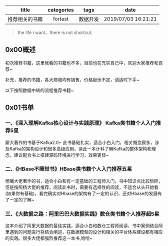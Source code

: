 |     title      | categories |   tags   | date                |
| :------------: | :--------: | :------: | ------------------- |
| 推荐相关的书籍 |  fortest   | 数据开发 | 2019/07/03 16:21:21 |

> the life i want，there is not shortcut.

## 0x00概述

初次推荐书籍，这里我看的书籍也不多，目前也在充实自己中，欢迎大家推荐和自荐~

补充，推荐的书籍，各大商城均有销售，价格起伏不定，请适时下手~

以下按照数据中转的流程推荐书籍~

## 0x01书单

### 一、《深入理解Kafka核心设计与实践原理》 Kafka类书籍个人入门推荐5星

厮大著作的书基于Kafka2.0~ 此书基础扎实，适合小白入门，相关慨念颇多，涉及Kafka的架构设计和很多高级应用，读此一本计科了解Kafka的整体架构和理念，建议配合书上搭建源码环境进行学习，效果更佳~

### 二、《HBase不睡觉书》HBase类书籍个人入门推荐五星

杨曦大佬著作的书，适合小白和有一定基础的工程师入门，书中知识点比较琐碎，但是按照杨大佬的推荐，阅读此书时，需要有选择性的阅读，不适合从头开始看(如果你有基础)。看完确实对Hbase的架构有了一定的认识，还对Hbase的发展有了一定的了解~

### 三、《大数据之路：阿里巴巴大数据实践》数仓类书籍个人推荐超5星

这本介绍了阿里大数据的最佳实践，适合小白和数仓工程师阅读，书中案例结合阿里遇到的问题进行将结合阐述，在数据模型的设计和相关的平台体系建设都有相应的实践。很多大佬都强烈推荐这一本书,哈哈~